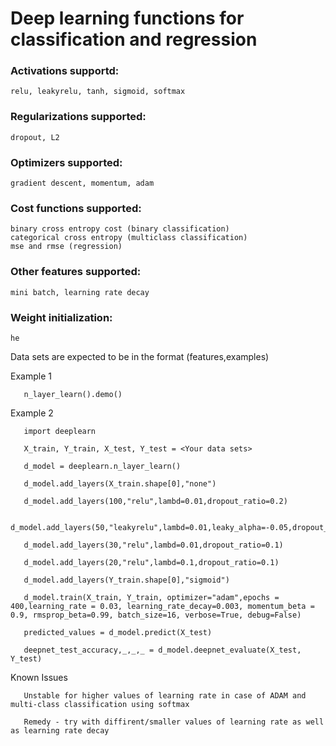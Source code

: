 # Deep learning functions for classification and regression


  ### Activations supportd: 
    relu, leakyrelu, tanh, sigmoid, softmax
  
  ### Regularizations supported: 
    dropout, L2
  
  ### Optimizers supported: 
    gradient descent, momentum, adam
  
  ### Cost functions supported: 
    binary cross entropy cost (binary classification)
    categorical cross entropy (multiclass classification)
    mse and rmse (regression)
                            
  ### Other features supported: 
    mini batch, learning rate decay 
  
  ### Weight initialization: 
    he
  
  Data sets are expected to be in the format (features,examples)
 
 
   Example 1
   
       n_layer_learn().demo()
 
   Example 2
   
       import deeplearn
       
       X_train, Y_train, X_test, Y_test = <Your data sets>
       
       d_model = deeplearn.n_layer_learn()
       
       d_model.add_layers(X_train.shape[0],"none")
       
       d_model.add_layers(100,"relu",lambd=0.01,dropout_ratio=0.2)
       
       d_model.add_layers(50,"leakyrelu",lambd=0.01,leaky_alpha=-0.05,dropout_ratio=0.1)
       
       d_model.add_layers(30,"relu",lambd=0.01,dropout_ratio=0.1)
       
       d_model.add_layers(20,"relu",lambd=0.1,dropout_ratio=0.1)
       
       d_model.add_layers(Y_train.shape[0],"sigmoid")
       
       d_model.train(X_train, Y_train, optimizer="adam",epochs = 400,learning_rate = 0.03, learning_rate_decay=0.003, momentum_beta = 0.9, rmsprop_beta=0.99, batch_size=16, verbose=True, debug=False)
       
       predicted_values = d_model.predict(X_test)
       
       deepnet_test_accuracy,_,_,_ = d_model.deepnet_evaluate(X_test, Y_test)
       
 

   Known Issues
   
       Unstable for higher values of learning rate in case of ADAM and multi-class classification using softmax
       
       Remedy - try with diffirent/smaller values of learning rate as well as learning rate decay
       
 
 
